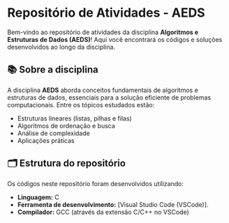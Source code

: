 # Repositório de Atividades - AEDS

Bem-vindo ao repositório de atividades da disciplina **Algoritmos e Estruturas de Dados (AEDS)**! Aqui você encontrará os códigos e soluções desenvolvidos ao longo da disciplina.

## 📚 Sobre a disciplina

A disciplina **AEDS** aborda conceitos fundamentais de algoritmos e estruturas de dados, essenciais para a solução eficiente de problemas computacionais. Entre os tópicos estudados estão:

- Estruturas lineares (listas, pilhas e filas)
- Algoritmos de ordenação e busca
- Análise de complexidade
- Aplicações práticas

## 🗂 Estrutura do repositório

Os códigos neste repositório foram desenvolvidos utilizando:

- **Linguagem:** C  
- **Ferramenta de desenvolvimento:** [Visual Studio Code (VSCode)].  
- **Compilador:** GCC (através da extensão C/C++ no VSCode)


